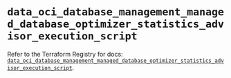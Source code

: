 # `data_oci_database_management_managed_database_optimizer_statistics_advisor_execution_script`

Refer to the Terraform Registry for docs: [`data_oci_database_management_managed_database_optimizer_statistics_advisor_execution_script`](https://registry.terraform.io/providers/oracle/oci/6.18.0/docs/data-sources/database_management_managed_database_optimizer_statistics_advisor_execution_script).
